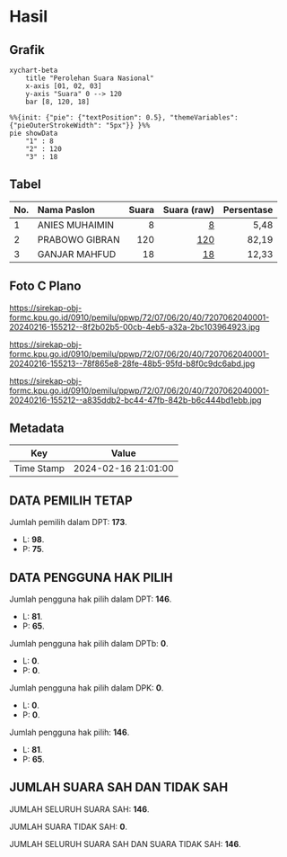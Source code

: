 # Hasil

## Grafik

```mermaid
xychart-beta
    title "Perolehan Suara Nasional"
    x-axis [01, 02, 03]
    y-axis "Suara" 0 --> 120
    bar [8, 120, 18]
```

```mermaid
%%{init: {"pie": {"textPosition": 0.5}, "themeVariables": {"pieOuterStrokeWidth": "5px"}} }%%
pie showData
    "1" : 8
    "2" : 120
    "3" : 18
```

## Tabel

| No. | Nama Paslon    | Suara | Suara (raw) | Persentase |
|:--- |:-------------- | -----:| -----------:| ----------:|
| 1   | ANIES MUHAIMIN | 8     | [8][p-1]    | 5,48       |
| 2   | PRABOWO GIBRAN | 120   | [120][p-2]  | 82,19      |
| 3   | GANJAR MAHFUD  | 18    | [18][p-3]   | 12,33      |


[p-1]: https://github.com/gigit-pemilu/pemilu-2024/blob/main/pilpres/hitung-suara/sub/72-sulawesi-tengah/sub/07-banggai-kepulauan/sub/06-bulagi/sub/2040-kayubet/sub/001-tps/sub/paslon-1.txt
[p-2]: https://github.com/gigit-pemilu/pemilu-2024/blob/main/pilpres/hitung-suara/sub/72-sulawesi-tengah/sub/07-banggai-kepulauan/sub/06-bulagi/sub/2040-kayubet/sub/001-tps/sub/paslon-2.txt
[p-3]: https://github.com/gigit-pemilu/pemilu-2024/blob/main/pilpres/hitung-suara/sub/72-sulawesi-tengah/sub/07-banggai-kepulauan/sub/06-bulagi/sub/2040-kayubet/sub/001-tps/sub/paslon-3.txt

## Foto C Plano

https://sirekap-obj-formc.kpu.go.id/0910/pemilu/ppwp/72/07/06/20/40/7207062040001-20240216-155212--8f2b02b5-00cb-4eb5-a32a-2bc103964923.jpg

https://sirekap-obj-formc.kpu.go.id/0910/pemilu/ppwp/72/07/06/20/40/7207062040001-20240216-155213--78f865e8-28fe-48b5-95fd-b8f0c9dc6abd.jpg

https://sirekap-obj-formc.kpu.go.id/0910/pemilu/ppwp/72/07/06/20/40/7207062040001-20240216-155212--a835ddb2-bc44-47fb-842b-b6c444bd1ebb.jpg


## Metadata

| Key        | Value               |
| ---------- | ------------------- |
| Time Stamp | 2024-02-16 21:01:00 |


## DATA PEMILIH TETAP

Jumlah pemilih dalam DPT: **173**.
 * L: **98**.
 * P: **75**.

## DATA PENGGUNA HAK PILIH

Jumlah pengguna hak pilih dalam DPT: **146**.
 * L: **81**.
 * P: **65**.

Jumlah pengguna hak pilih dalam DPTb: **0**.
 * L: **0**.
 * P: **0**.

Jumlah pengguna hak pilih dalam DPK: **0**.
 * L: **0**.
 * P: **0**.

Jumlah pengguna hak pilih: **146**.
 * L: **81**.
 * P: **65**.

## JUMLAH SUARA SAH DAN TIDAK SAH

JUMLAH SELURUH SUARA SAH: **146**.

JUMLAH SUARA TIDAK SAH: **0**.

JUMLAH SELURUH SUARA SAH DAN SUARA TIDAK SAH: **146**.


